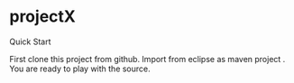 projectX
=========

Quick Start

First clone this project from github. Import from eclipse as maven project . 
You are ready to play with the source.

